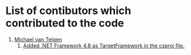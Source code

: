 # List of contibutors which contributed to the code

1. [Michael van Telgen](https://github.com/michaelvantelgen-Arcadis)
   1. [Added .NET Framework 4.8 as TargetFramework in the csproj file. ](https://github.com/michaelvantelgen-Arcadis/Dlubal_CSharp_Client/commit/947afc5dfe0832cdbf8850e0c5891b177088a6ae)

